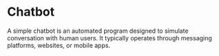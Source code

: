 # Chatbot

A simple chatbot is an automated program designed to simulate conversation with human users. It typically operates through messaging platforms, websites, or mobile apps.
